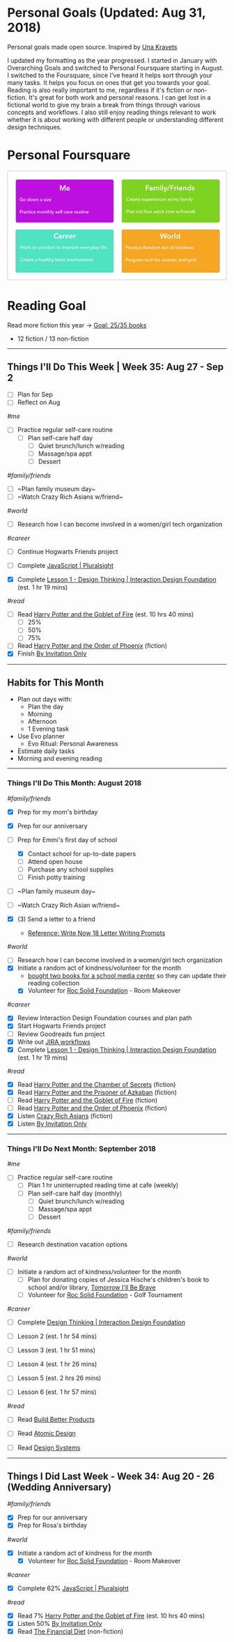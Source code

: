 Personal Goals (Updated: Aug 31, 2018)
==============

Personal goals made open source. Inspired by [Una Kravets](https://una.im/personal-goals-guide/)

I updated my formatting as the year progressed. I started in January with Overarching Goals and switched to Personal Foursquare starting in August. I switched to the Foursquare, since I've heard it helps sort through your many tasks. It helps you focus on ones that get you towards your goal. Reading is also really important to me, regardless if it's fiction or non-fiction. It's great for both work and personal reasons. I can get lost in a fictional world to give my brain a break from things through various concepts and workflows. I also still enjoy reading things relevant to work whether it is about working with different people or understanding different design techniques. 

# Personal Foursquare
![Foursquare](https://github.com/candicodeit/personal-goals/blob/master/imgs/2018-foursquare.png?raw=true "2018 Personal Foursquare")

# Reading Goal
Read more fiction this year -> [Goal: 25/35 books](https://www.goodreads.com/user_challenges/10348403) 
  - 12 fiction / 13 non-fiction

---

## Things I'll Do This Week | Week 35: Aug 27 - Sep 2

- [ ] Plan for Sep
- [ ] Reflect on Aug

_#me_
- [ ] Practice regular self-care routine
  - [ ] Plan self-care half day
      - [ ] Quiet brunch/lunch w/reading
      - [ ] Massage/spa appt 
      - [ ] Dessert

_#family/friends_
- [ ] ~Plan family museum day~
- [ ] ~Watch Crazy Rich Asians w/friend~

_#world_
- [ ] Research how I can become involved in a women/girl tech organization

_#career_
- [ ] Continue Hogwarts Friends project
- [ ] Complete [JavaScript | Pluralsight](https://app.pluralsight.com/library/courses/javascript-getting-started/table-of-contents)
- [x] Complete [Lesson 1 - Design Thinking | Interaction Design Foundation](https://www.interaction-design.org/courses/design-thinking-the-beginner-s-guide?r=candi-lemoine) (est. 1 hr 19 mins)


_#read_
- [ ] Read [Harry Potter and the Goblet of Fire](https://www.goodreads.com/book/show/17347382-harry-potter-and-the-goblet-of-fire) (est. 10 hrs 40 mins)
  - [ ] 25%
  - [ ] 50%  
  - [ ] 75%  
- [ ] Read [Harry Potter and the Order of Phoenix](https://www.goodreads.com/book/show/17347381-harry-potter-and-the-order-of-the-phoenix) (fiction)
- [x] Finish [By Invitation Only](https://www.goodreads.com/book/show/37955592-by-invitation-only)

---

## Habits for This Month
- Plan out days with: 
  - Plan the day
  - Morning
  - Afternoon
  - 1 Evening task
- Use Evo planner
  - Evo Ritual: Personal Awareness
- Estimate daily tasks
- Morning and evening reading
  
---

### Things I'll Do This Month: August 2018

_#family/friends_
- [x] Prep for my mom's birthday
- [x] Prep for our anniversary
- [ ] Prep for Emmi's first day of school
  - [x] Contact school for up-to-date papers
  - [ ] Attend open house
  - [ ] Purchase any school supplies
  - [ ] Finish potty training
- [ ] ~Plan family museum day~
- [ ] ~Watch Crazy Rich Asian w/friend~

- [x] (3) Send a letter to a friend
  - [Reference: Write Now 18 Letter Writing Prompts](https://www.littlegirldesigns.com/write-now-18-letter-writing-prompts/)

_#world_
- [ ] Research how I can become involved in a women/girl tech organization
- [x] Initiate a random act of kindness/volunteer for the month
  - [bought two books for a school media center](https://twitter.com/candicodeit/status/1027309728056176641) so they can update their reading collection
  - [x] Volunteer for [Roc Solid Foundation](http://rocsolidfoundation.org/) - Room Makeover

_#career_
- [x] Review Interaction Design Foundation courses and plan path
- [x] Start Hogwarts Friends project
- [ ] Review Goodreads fun project 
- [x] Write out [JIRA workflows](https://github.com/candicodeit/workflows/blob/master/README.md)
- [x] Complete [Lesson 1 - Design Thinking | Interaction Design Foundation](https://www.interaction-design.org/courses/design-thinking-the-beginner-s-guide?r=candi-lemoine) (est. 1 hr 19 mins)

_#read_
- [x] Read [Harry Potter and the Chamber of Secrets](https://www.goodreads.com/book/show/15881.Harry_Potter_and_the_Chamber_of_Secrets) (fiction)
- [x] Read [Harry Potter and the Prisoner of Azkaban](https://www.goodreads.com/book/show/17347383-harry-potter-and-the-prisoner-of-azkaban) (fiction)
- [ ] Read [Harry Potter and the Goblet of Fire](https://www.goodreads.com/book/show/17347382-harry-potter-and-the-goblet-of-fire) (fiction)
- [ ] Read [Harry Potter and the Order of Phoenix](https://www.goodreads.com/book/show/17347381-harry-potter-and-the-order-of-the-phoenix) (fiction)
- [x] Listen [Crazy Rich Asians](https://www.goodreads.com/book/show/16085481-crazy-rich-asians) (fiction)
- [x] Listen [By Invitation Only](https://www.goodreads.com/book/show/37955592-by-invitation-only)

--- 

### Things I'll Do Next Month: September 2018
_#me_
- [ ] Practice regular self-care routine
  - [ ] Plan 1 hr uninterrupted reading time at cafe (weekly)
  - [ ] Plan self-care half day (monthly)
    - [ ] Quiet brunch/lunch w/reading
    - [ ] Massage/spa appt 
    - [ ] Dessert

_#family/friends_
- [ ] Research destination vacation options 

_#world_
- [ ] Initiate a random act of kindness/volunteer for the month
  - [ ] Plan for donating copies of Jessica Hische's children's book to school and/or library, [Tomorrow I'll Be Brave](https://smile.amazon.com/gp/product/1524787019/ref=smi_www_rco2_go_smi_1405964225?_encoding=UTF8&ie=UTF8&linkCode=sl1&linkId=14ae1dab4dd3b2f37f22cb83f7828a46&tag=jesshisc-20)
  - [ ] Volunteer for [Roc Solid Foundation](http://rocsolidfoundation.org/) - Golf Tournament

_#career_
 - [ ] Complete [Design Thinking | Interaction Design Foundation](https://www.interaction-design.org/courses/design-thinking-the-beginner-s-guide?r=candi-lemoine)
  - [ ] Lesson 2 (est. 1 hr 54 mins)
  - [ ] Lesson 3 (est. 1 hr 51 mins)
  - [ ] Lesson 4 (est. 1 hr 26 mins)
  - [ ] Lesson 5 (est. 2 hrs 26 mins)
  - [ ] Lesson 6 (est. 1 hr 57 mins)
  

_#read_
- [ ] Read [Build Better Products](https://www.goodreads.com/book/show/32856281-build-better-products)
- [ ] Read [Atomic Design](https://www.goodreads.com/book/show/29567165-atomic-design)
- [ ] Read [Design Systems](https://www.goodreads.com/book/show/35857970-design-systems)


--- 
## Things I Did Last Week - Week 34: Aug 20 - 26 (Wedding Anniversary)

_#family/friends_
- [x] Prep for our anniversary
- [x] Prep for Rosa's birthday

_#world_
- [x] Initiate a random act of kindness for the month
  - [x] Volunteer for [Roc Solid Foundation](http://rocsolidfoundation.org/) - Room Makeover

_#career_
- [x] Complete 62% [JavaScript | Pluralsight](https://app.pluralsight.com/library/courses/javascript-getting-started/table-of-contents)

_#read_
- [x] Read 7% [Harry Potter and the Goblet of Fire](https://www.goodreads.com/book/show/17347382-harry-potter-and-the-goblet-of-fire) (est. 10 hrs 40 mins)
- [x] Listen 50% [By Invitation Only](https://www.goodreads.com/book/show/37955592-by-invitation-only)
- [x] Read [The Financial Diet](https://www.goodreads.com/book/show/32927009-the-financial-diet) (non-fiction)
